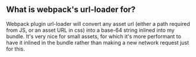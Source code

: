 ## What is webpack's url-loader for?  
Webpack plugin url-loader will convert any asset url (either a path required from JS, or an asset URL in css) into a base-64 string inlined into my bundle. 
It's very nice for small assets, for which it's more performant to have it inlined in the bundle rather than making a new network request just for this.
